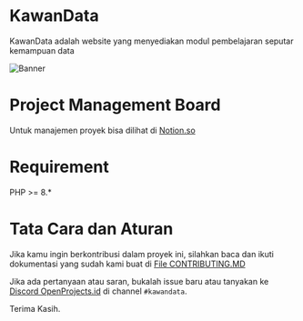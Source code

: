 # KawanData

KawanData adalah website yang menyediakan modul pembelajaran seputar kemampuan data 


![Banner](https://github.com/OpenProjects-id/KawanData/blob/main/banner.jpg?raw=True)

# Project Management Board
Untuk manajemen proyek bisa dilihat di [Notion.so](https://developing-nemophila-d38.notion.site/db1a9f05a47643e4a33871d9bf1b71ac?v=62d94ea1f8cd486f824ff3fe810598aa)

# Requirement

PHP >= 8.*
# Tata Cara dan Aturan

Jika kamu ingin berkontribusi dalam proyek ini, silahkan baca dan ikuti dokumentasi yang sudah kami buat di [File CONTRIBUTING.MD](https://github.com/OpenProjects-id/KawanData/blob/main/CONTRIBUTING.md)

Jika ada pertanyaan atau saran, bukalah issue baru atau tanyakan ke [Discord OpenProjects.id](https://discord.gg/jXzjHu9fJ7) di channel `#kawandata`.

Terima Kasih.
